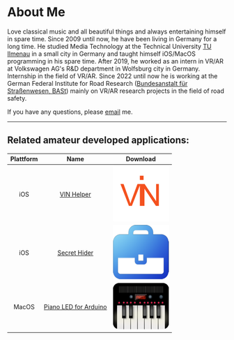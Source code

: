 # About Me

Love classical music and all beautiful things and always entertaining himself in spare time. Since 2009 until now, he have been living in Germany for a long time. He studied Media Technology at the Technical University [TU Ilmenau](https://www.tu-ilmenau.de/mt) in a small city in Germany and taught himself iOS/MacOS programming in his spare time. After 2019, he worked as an intern in VR/AR at Volkswagen AG's R&D department in Wolfsburg city in Germany. Internship in the field of VR/AR. Since 2022 until now he is working at the German Federal Institute for Road Research ([Bundesanstalt für Straßenwesen, BASt](https://www.bast.de)) mainly on VR/AR research projects in the field of road safety.

If you have any questions, please [email](mailto:crosser_wack.0m@icloud.com) me.

***

## Related amateur developed applications:

Plattform|Name|Download|
|:----:|:----:|:----:|
iOS|[VIN Helper](https://apps.apple.com/us/app/%E5%B9%B3%E8%A1%8C%E8%BF%9B%E5%8F%A3%E8%BD%A6%E5%8A%A9%E6%89%8B/id1182796068)|[![im](vin.png)](https://apps.apple.com/us/app/%E5%B9%B3%E8%A1%8C%E8%BF%9B%E5%8F%A3%E8%BD%A6%E5%8A%A9%E6%89%8B/id1182796068)|
iOS|[Secret Hider](https://apps.apple.com/us/app/%E9%9A%90%E7%A7%81%E7%8C%8E%E6%89%8B/id1312636920)|[![im](secretHider.png)](https://apps.apple.com/us/app/%E9%9A%90%E7%A7%81%E7%8C%8E%E6%89%8B/id1312636920)|
MacOS|[Piano LED for Arduino](https://thueringerbratwurst.com/pla/)|[![im](pla.png)](https://thueringerbratwurst.com/pla/)|
